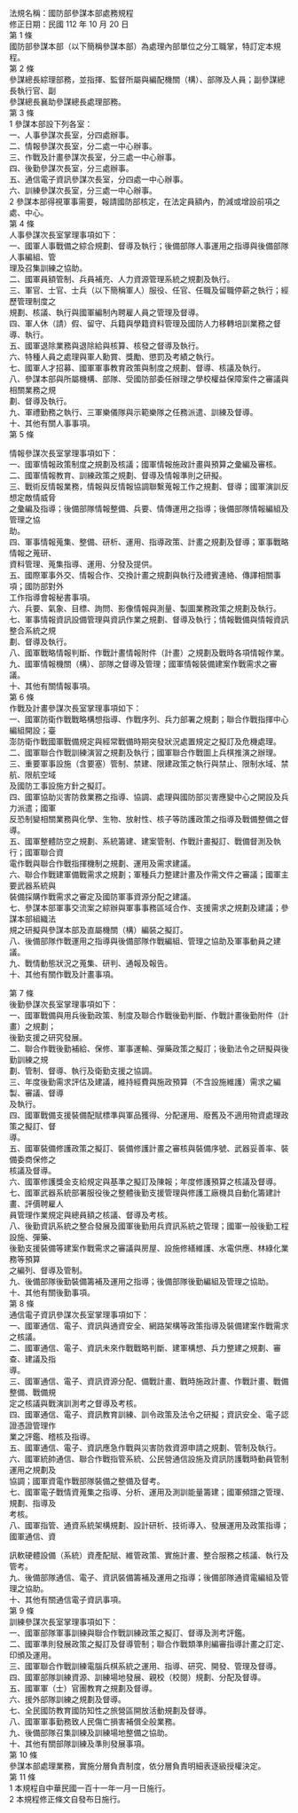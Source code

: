 法規名稱：國防部參謀本部處務規程  
修正日期：民國 112 年 10 月 20 日  
第 1 條  
國防部參謀本部（以下簡稱參謀本部）為處理內部單位之分工職掌，特訂定本規程。  
第 2 條  
參謀總長綜理部務，並指揮、監督所屬與編配機關（構）、部隊及人員；副參謀總長執行官、副  
參謀總長襄助參謀總長處理部務。  
第 3 條  
1 參謀本部設下列各室：  
一、人事參謀次長室，分四處辦事。  
二、情報參謀次長室，分二處一中心辦事。  
三、作戰及計畫參謀次長室，分三處一中心辦事。  
四、後勤參謀次長室，分三處辦事。  
五、通信電子資訊參謀次長室，分四處一中心辦事。  
六、訓練參謀次長室，分三處一中心辦事。  
2 參謀本部得視軍事需要，報請國防部核定，在法定員額內，酌減或增設前項之處、中心。  
第 4 條  
人事參謀次長室掌理事項如下：  
一、國軍人事戰備之綜合規劃、督導及執行；後備部隊人事運用之指導與後備部隊人事編組、管  
理及召集訓練之協助。  
二、國軍員額管制、兵員補充、人力資源管理系統之規劃及執行。  
三、軍官、士官、士兵（以下簡稱軍人）服役、任官、任職及留職停薪之執行；經歷管理制度之  
規劃、核議、執行與國軍編制內聘雇人員之管理及督導。  
四、軍人休（請）假、留守、兵籍與學籍資料管理及國防人力移轉培訓業務之督導、執行。  
五、國軍退除業務與退除給與核算、核發之督導及執行。  
六、特種人員之處理與軍人勳賞、獎勵、懲罰及考績之執行。  
七、國軍人才招募、國軍軍事教育政策與制度之規劃、督導、核議及執行。  
八、參謀本部與所屬機構、部隊、受國防部委任辦理之學校權益保障案件之審議與相關業務之規  
劃、督導及執行。  
九、軍禮勤務之執行、三軍樂儀隊與示範樂隊之任務派遣、訓練及督導。  
十、其他有關人事事項。  
第 5 條  


情報參謀次長室掌理事項如下：  
一、國軍情報政策制度之規劃及核議；國軍情報施政計畫與預算之彙編及審核。  
二、國軍情報教育、訓練政策之規劃、督導及情報準則之研擬。  
三、戰術反情報業務，情報與反情報協調聯繫蒐報工作之規劃、督導；國軍演訓反想定敵情威脅  
之彙編及指導；後備部隊情報整備、兵要、情傳運用之指導；後備部隊情報編組及管理之協  
助。  
四、軍事情報蒐集、整備、研析、運用、指導政策、計畫之規劃及督導；軍事戰略情報之蒐研、  
資料管理、蒐集指導、運用、分發及提供。  
五、國際軍事外交、情報合作、交換計畫之規劃與執行及禮賓連絡、傳譯相關事項；國防部對外  
工作指導會報秘書事項。  
六、兵要、氣象、目標、詢問、影像情報與測量、製圖業務政策之規劃及執行。  
七、軍事情報資訊設備管理與資訊作業之規劃、督導及執行；情報戰備與情報資訊整合系統之規  
劃、督導及執行。  
八、國軍戰略情報判斷、作戰計畫情報附件（計畫）之規劃及戰時各項情報作業。  
九、國軍情報機關（構）、部隊之督導及管理；國軍情報裝備建案作戰需求之審議。  
十、其他有關情報事項。  
第 6 條  
作戰及計畫參謀次長室掌理事項如下：  
一、國軍防衛作戰戰略構想指導、作戰序列、兵力部署之規劃；聯合作戰指揮中心編組開設；臺  
澎防衛作戰國軍戰備規定與經常戰備時期突發狀況處置規定之擬訂及危機處理。  
二、國軍聯合作戰訓練演習之規劃及執行；國軍聯合作戰圖上兵棋推演之辦理。  
三、重要軍事設施（含要塞）管制、禁建、限建政策之執行與禁止、限制水域、禁航、限航空域  
及國防工事設施方針之擬訂。  
四、國軍協助災害防救業務之指導、協調、處理與國防部災害應變中心之開設及兵力派遣；國軍  
反恐制變相關業務與化學、生物、放射性、核子等防護政策之指導及戰備整備之督導。  
五、國軍整體防空之規劃、系統籌建、建案管制、作戰計畫擬訂、戰備督測及執行；國軍聯合資  
電作戰與聯合作戰指揮機制之規劃、運用及需求建議。  
六、聯合作戰建軍備戰需求之規劃；軍種兵力整建計畫及作需文件之審議；國軍主要武器系統與  
裝備採購作戰需求之審定及國防軍事資源分配之建議。  
七、參謀本部軍事交流案之綜辦與軍事事務區域合作、支援需求之規劃及建議；參謀本部組織法  
規之研擬與參謀本部及直屬機關（構）編裝之擬訂。  
八、後備部隊作戰運用之指導與後備部隊作戰編組、管理之協助及軍事動員之建議。  
九、戰情動態狀況之蒐集、研判、通報及報告。  
十、其他有關作戰及計畫事項。  


第 7 條  
後勤參謀次長室掌理事項如下：  
一、國軍戰備與用兵後勤政策、制度及聯合作戰後勤判斷、作戰計畫後勤附件（計畫）之規劃；  
後勤支援之研究發展。  
二、聯合作戰後勤補給、保修、軍事運輸、彈藥政策之擬訂；後勤法令之研擬與後勤訓練之規  
劃、管制、督導、執行及衛勤支援之協調。  
三、年度後勤需求評估及建議，維持經費與施政預算（不含設施維護）需求之編製、審議、督導  
及執行。  
四、國軍戰備支援裝備配賦標準與軍品獲得、分配運用、廢舊及不適用物資處理政策之擬訂、督  
導。  
五、國軍裝備修護政策之擬訂、裝備修護計畫之審核與裝備序號、武器妥善率、裝備委商保修之  
核議及督導。  
六、國軍修護獎金支給規定與基準之擬訂及陳報；年度修護預算之核議及督導。  
七、國軍武器系統部署服役後之整體後勤支援管理與修護工廠機具自動化籌建計畫、評價聘雇人  
員管理作業規定與總員額之核議、督導及考核。  
八、後勤資訊系統之整合發展及國軍後勤用兵資訊系統之管理；國軍一般後勤工程設施、彈藥、  
後勤支援裝備等建案作戰需求之審議與房屋、設施修繕維護、水電供應、林綠化業務等預算  
之編列、督導及管制。  
九、後備部隊後勤裝備籌補及運用之指導；後備部隊後勤編組及管理之協助。  
十、其他有關後勤事項。  
第 8 條  
通信電子資訊參謀次長室掌理事項如下：  
一、國軍通信、電子、資訊與通資安全、網路架構等政策指導及裝備建案作戰需求之核議。  
二、國軍通信、電子、資訊未來作戰戰略判斷、建軍構想、兵力整建之規劃、審查、建議及指  
導。  
三、國軍通信、電子、資訊資源分配、備戰計畫、戰時施政計畫、作戰計畫、戰備整備、戰備規  
定之核議與戰演訓測考之督導及考核。  
四、國軍通信、電子、資訊教育訓練、訓令政策及法令之研擬；資訊安全、電子認證憑證管理作  
業之評鑑、稽核及指導。  
五、國軍通信、電子、資訊應急作戰與災害防救資源申請之規劃、管制及執行。  
六、國軍統帥通信、聯合作戰指管系統、公民營通信設施及資訊防護戰時動員管制運用之規劃及  
協調；國軍資電作戰部隊裝備之整備及督考。  
七、國軍電子戰情資蒐集之指導、分析、運用及測訓能量籌建；國軍頻譜之管理、規劃、指導及  
考核。  
八、國軍指管、通資系統架構規劃、設計研析、技術導入、發展運用及政策指導；國軍通信、資  


訊軟硬體設備（系統）資產配賦、維管政策、實施計畫、整合服務之核議、執行及管考。  
九、後備部隊通信、電子、資訊裝備籌補及運用之指導；後備部隊通資電編組及管理之協助。  
十、其他有關通信電子資訊事項。  
第 9 條  
訓練參謀次長室掌理事項如下：  
一、國軍部隊軍事訓練與聯合作戰訓練政策之擬訂、督導及測考評鑑。  
二、國軍準則發展政策之擬訂及督導管制；聯合作戰類準則編審指導計畫之訂定、印頒及運用。  
三、國軍聯合作戰訓練電腦兵棋系統之運用、指導、研究、開發、管理及督導。  
四、國軍部隊訓練資源、訓練場地發展、親校（校閱）規劃、分配及督導。  
五、國軍軍（士）官團教育之規劃及督導。  
六、援外部隊訓練之規劃及督導。  
七、全民國防教育國防知性之旅營區開放活動規劃及督導。  
八、國軍軍事勤務致人民傷亡損害補償全般業務。  
九、後備部隊召集訓練及訓練場地整備之協助。  
十、其他有關部隊訓練及準則發展事項。  
第 10 條  
參謀本部處理業務，實施分層負責制度，依分層負責明細表逐級授權決定。  
第 11 條  
1 本規程自中華民國一百十一年一月一日施行。  
2 本規程修正條文自發布日施行。  


